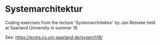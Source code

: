 # Systemarchitektur
Coding exercises from the lecture 'Systemarchitektur' by Jan Reineke held at Saarland University in summer 18.

See: https://ecms.cs.uni-saarland.de/sysarch18/
